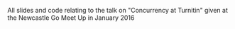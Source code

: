 All slides and code relating to the talk on "Concurrency at Turnitin" given at the Newcastle Go Meet Up in January 2016
